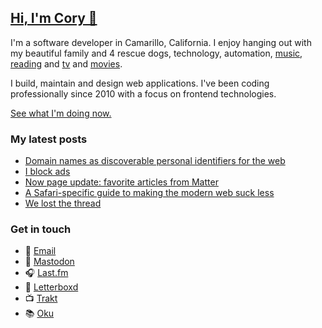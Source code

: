 ## [Hi, I'm Cory 👋](https://coryd.dev)

I'm a software developer in Camarillo, California. I enjoy hanging out with my beautiful family and 4 rescue dogs, technology, automation, <a href="https://www.last.fm/user/cdme_" target="_blank" rel="noopener noreferrer">music</a>, <a href="https://oku.club/user/cory" target="_blank" rel="noopener noreferrer">reading</a> and <a href="https://trakt.tv/users/cdransf" target="_blank" rel="noopener noreferrer">tv</a> and <a href="https://letterboxd.com/cdme" target="_blank" rel="noopener noreferrer">movies</a>.

I build, maintain and design web applications. I've been coding professionally since 2010 with a focus on frontend technologies.

[See what I'm doing now.](https://coryd.dev/now)

### My latest posts
<!-- BLOGPOSTS:START -->
- [Domain names as discoverable personal identifiers for the web](https://coryd.dev/posts/2023/domain-names-as-discoverable-personal-identifiers-for-the-web/)
- [I block ads](https://coryd.dev/posts/2023/i-block-ads/)
- [Now page update: favorite articles from Matter](https://coryd.dev/posts/2023/now-page-update-matter-favorites/)
- [A Safari-specific guide to making the modern web suck less](https://coryd.dev/posts/2023/a-safari-specific-guide-to-making-the-modern-web-suck-less/)
- [We lost the thread](https://coryd.dev/posts/2023/we-lost-the-thread/)
<!-- BLOGPOSTS:END -->

### Get in touch

- 📧 [Email](mailto:hi@coryd.dev)
- 🐘 [Mastodon](https://social.lol/@cory)
- 🎧 [Last.fm](https://last.fm/user/cdme_)
- 🎥 [Letterboxd](https://letterboxd.com/cdme)
- 📺 [Trakt](https://trakt.tv/users/cdransf)
- 📚 [Oku](https://oku.club/user/cory)
